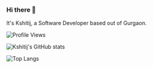 ### Hi there 👋

It's Kshitij, a Software Developer based out of Gurgaon.

![Profile Views](https://guxte6x7nmrvjezwz7dr3bimne0cqchs.lambda-url.ap-south-1.on.aws/kshtj24)

![Kshitij's GitHub stats](https://github-readme-stats.vercel.app/api?username=kshtj24)

![Top Langs](https://github-readme-stats.vercel.app/api/top-langs/?username=kshtj24&hide=assembly&layout=compact)
